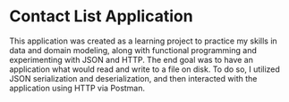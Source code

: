 # Contact List Application

This application was created as a learning project to practice my skills in data and domain modeling, along with functional programming
and experimenting with JSON and HTTP.  The end goal was to have an application what would read and write to a file on disk.  To do so, 
I utilized JSON serialization and deserialization, and then interacted with the application using HTTP via Postman.  